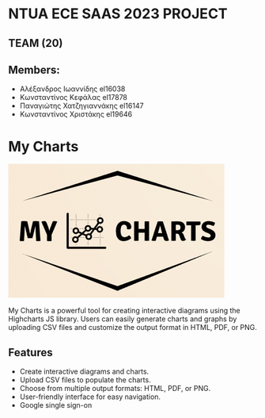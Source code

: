 # NTUA ECE SAAS 2023 PROJECT
  
## TEAM (20)

## Members: 
+ Αλέξανδρος Ιωαννίδης el16038
+ Κωνσταντίνος Κεφάλας  el17878
+ Παναγιώτης Χατζηγιαννάκης el16147
+ Κωνσταντίνος Χριστάκης el19646

# My Charts

![App Logo](/frontend/public/logo2.png)

My Charts is a powerful tool for creating interactive diagrams using the Highcharts JS library. Users can easily generate charts and graphs by uploading CSV files and customize the output format in HTML, PDF, or PNG.

## Features

- Create interactive diagrams and charts.
- Upload CSV files to populate the charts.
- Choose from multiple output formats: HTML, PDF, or PNG.
- User-friendly interface for easy navigation.
- Google single sign-on